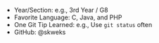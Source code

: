 - Year/Section: e.g., 3rd Year / G8
- Favorite Language: C, Java, and PHP
- One Git Tip Learned: e.g., Use `git status` often
- GitHub: @skweks